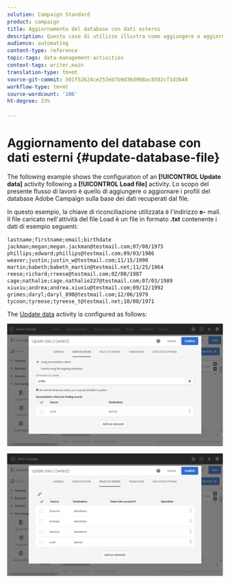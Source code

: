 ```yaml
---
solution: Campaign Standard
product: campaign
title: Aggiornamento del database con dati esterni
description: Questo caso di utilizzo illustra come aggiungere o aggiornare profili al database Adobe Campaign  con i dati recuperati dal file.
audience: automating
content-type: reference
topic-tags: data-management-activities
context-tags: writer,main
translation-type: tm+mt
source-git-commit: 501f52624ce253eb7b0d36d908ac8502cf1d3b48
workflow-type: tm+mt
source-wordcount: '106'
ht-degree: 33%

---
```



# Aggiornamento del database con dati esterni {#update-database-file}

The following example shows the configuration of an **[!UICONTROL Update data]** activity following a **[!UICONTROL Load file]** activity. Lo scopo del presente flusso di lavoro è quello di aggiungere o aggiornare i profili del database Adobe Campaign sulla base dei dati recuperati dal file.

In questo esempio, la chiave di riconciliazione utilizzata è l&#39;indirizzo **e-** mail. Il file caricato nell&#39;attività del file [](../../automating/using/load-file.md) Load è un file in formato **.txt** contenente i dati di esempio seguenti:

```
lastname;firstname;email;birthdate
jackman;megan;megan.jackman@testmail.com;07/08/1975
phillips;edward;phillips@testmail.com;09/03/1986
weaver;justin;justin_w@testmail.com;11/15/1990
martin;babeth;babeth_martin@testmail.net;11/25/1964
reese;richard;rreese@testmail.com;02/08/1987
cage;nathalie;cage.nathalie227@testmail.com;07/03/1989
xiuxiu;andrea;andrea.xiuxiu@testmail.com;09/12/1992
grimes;daryl;daryl_890@testmail.com;12/06/1979
tycoon;tyreese;tyreese_t@testmail.net;10/08/1971
```

The [Update data](../../automating/using/update-data.md) activity is configured as follows:

![](assets/deduplication_example2_writer1.png)

![](assets/deduplication_example2_writer2.png)
